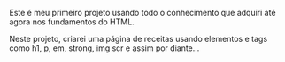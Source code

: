 Este é meu primeiro projeto usando todo o conhecimento que adquiri até agora nos fundamentos do HTML.

Neste projeto, criarei uma página de receitas usando elementos e tags como h1, p, em, strong, img scr e assim por diante...
